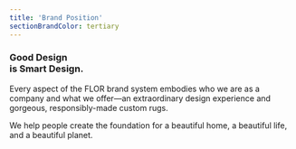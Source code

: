 ```yaml
---
title: 'Brand Position'
sectionBrandColor: tertiary
---
```


### Good Design<br> is Smart Design.

Every aspect of the FLOR brand system embodies who we are as a company and what we offer—an extraordinary design experience and gorgeous, responsibly-made custom rugs.

We help people create the foundation for a beautiful home, a beautiful life, and a beautiful planet.
